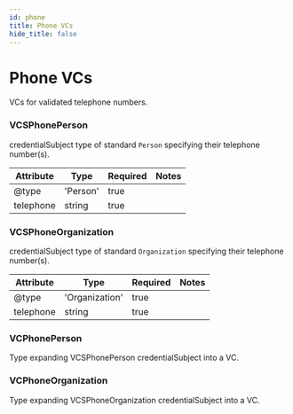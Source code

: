 ```yaml
---
id: phone
title: Phone VCs
hide_title: false
---
```


# Phone VCs

VCs for validated telephone numbers.


### VCSPhonePerson

credentialSubject type of standard `Person` specifying their telephone number(s). 

| Attribute | Type | Required | Notes |
| ---       | ---   | ---       | --- |
| @type |  'Person' | true |  |
| telephone |  string | true |  |

### VCSPhoneOrganization

credentialSubject type of standard `Organization` specifying their telephone number(s). 


| Attribute | Type | Required | Notes |
| ---       | ---   | ---       | --- |
| @type |  'Organization' | true |  |
| telephone |  string | true |  |

### VCPhonePerson

Type expanding VCSPhonePerson credentialSubject into a VC.

### VCPhoneOrganization

Type expanding VCSPhoneOrganization credentialSubject into a VC.

